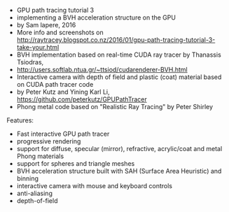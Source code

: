 
* GPU path tracing tutorial 3 
* implementing a BVH acceleration structure on the GPU
* by Sam lapere, 2016
* More info and screenshots on http://raytracey.blogspot.co.nz/2016/01/gpu-path-tracing-tutorial-3-take-your.html
* BVH implementation based on real-time CUDA ray tracer by Thanassis Tsiodras,
* http://users.softlab.ntua.gr/~ttsiod/cudarenderer-BVH.html
* Interactive camera with depth of field and plastic (coat) material based on CUDA path tracer code
* by Peter Kutz and Yining Karl Li, https://github.com/peterkutz/GPUPathTracer
* Phong metal code based on "Realistic Ray Tracing" by Peter Shirley

Features:
- Fast interactive GPU path tracer
- progressive rendering
- support for diffuse, specular (mirror), refractive, acrylic/coat and metal Phong materials
- support for spheres and triangle meshes
- BVH acceleration structure built with SAH (Surface Area Heuristic) and binning
- interactive camera with mouse and keyboard controls
- anti-aliasing
- depth-of-field
